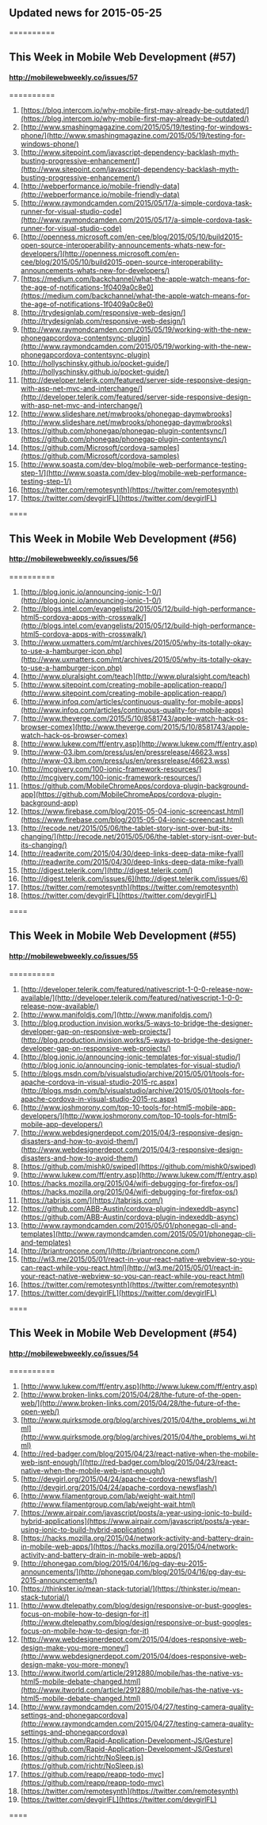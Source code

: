 ## Updated news for 2015-05-25 

==========
## This Week in Mobile Web Development (#57)
#### http://mobilewebweekly.co/issues/57

==========
  1. [https://blog.intercom.io/why-mobile-first-may-already-be-outdated/](https://blog.intercom.io/why-mobile-first-may-already-be-outdated/) 
  2. [http://www.smashingmagazine.com/2015/05/19/testing-for-windows-phone/](http://www.smashingmagazine.com/2015/05/19/testing-for-windows-phone/) 
  3. [http://www.sitepoint.com/javascript-dependency-backlash-myth-busting-progressive-enhancement/](http://www.sitepoint.com/javascript-dependency-backlash-myth-busting-progressive-enhancement/) 
  4. [http://webperformance.io/mobile-friendly-data](http://webperformance.io/mobile-friendly-data) 
  5. [http://www.raymondcamden.com/2015/05/17/a-simple-cordova-task-runner-for-visual-studio-code](http://www.raymondcamden.com/2015/05/17/a-simple-cordova-task-runner-for-visual-studio-code) 
  6. [http://openness.microsoft.com/en-cee/blog/2015/05/10/build2015-open-source-interoperability-announcements-whats-new-for-developers/](http://openness.microsoft.com/en-cee/blog/2015/05/10/build2015-open-source-interoperability-announcements-whats-new-for-developers/) 
  7. [https://medium.com/backchannel/what-the-apple-watch-means-for-the-age-of-notifications-1f0409a0c8e0](https://medium.com/backchannel/what-the-apple-watch-means-for-the-age-of-notifications-1f0409a0c8e0) 
  8. [http://trydesignlab.com/responsive-web-design/](http://trydesignlab.com/responsive-web-design/) 
  9. [http://www.raymondcamden.com/2015/05/19/working-with-the-new-phonegapcordova-contentsync-plugin](http://www.raymondcamden.com/2015/05/19/working-with-the-new-phonegapcordova-contentsync-plugin) 
  10. [http://hollyschinsky.github.io/pocket-guide/](http://hollyschinsky.github.io/pocket-guide/) 
  11. [http://developer.telerik.com/featured/server-side-responsive-design-with-asp-net-mvc-and-interchange/](http://developer.telerik.com/featured/server-side-responsive-design-with-asp-net-mvc-and-interchange/) 
  12. [http://www.slideshare.net/mwbrooks/phonegap-daymwbrooks](http://www.slideshare.net/mwbrooks/phonegap-daymwbrooks) 
  13. [https://github.com/phonegap/phonegap-plugin-contentsync/](https://github.com/phonegap/phonegap-plugin-contentsync/) 
  14. [https://github.com/Microsoft/cordova-samples](https://github.com/Microsoft/cordova-samples) 
  15. [http://www.soasta.com/dev-blog/mobile-web-performance-testing-step-1/](http://www.soasta.com/dev-blog/mobile-web-performance-testing-step-1/) 
  16. [https://twitter.com/remotesynth](https://twitter.com/remotesynth) 
  17. [https://twitter.com/devgirlFL](https://twitter.com/devgirlFL) 

====
## This Week in Mobile Web Development (#56)
#### http://mobilewebweekly.co/issues/56

==========
  1. [http://blog.ionic.io/announcing-ionic-1-0/](http://blog.ionic.io/announcing-ionic-1-0/) 
  2. [http://blogs.intel.com/evangelists/2015/05/12/build-high-performance-html5-cordova-apps-with-crosswalk/](http://blogs.intel.com/evangelists/2015/05/12/build-high-performance-html5-cordova-apps-with-crosswalk/) 
  3. [http://www.uxmatters.com/mt/archives/2015/05/why-its-totally-okay-to-use-a-hamburger-icon.php](http://www.uxmatters.com/mt/archives/2015/05/why-its-totally-okay-to-use-a-hamburger-icon.php) 
  4. [http://www.pluralsight.com/teach](http://www.pluralsight.com/teach) 
  6. [http://www.sitepoint.com/creating-mobile-application-reapp/](http://www.sitepoint.com/creating-mobile-application-reapp/) 
  7. [http://www.infoq.com/articles/continuous-quality-for-mobile-apps](http://www.infoq.com/articles/continuous-quality-for-mobile-apps) 
  8. [http://www.theverge.com/2015/5/10/8581743/apple-watch-hack-os-browser-comex](http://www.theverge.com/2015/5/10/8581743/apple-watch-hack-os-browser-comex) 
  9. [http://www.lukew.com/ff/entry.asp](http://www.lukew.com/ff/entry.asp) 
  10. [http://www-03.ibm.com/press/us/en/pressrelease/46623.wss](http://www-03.ibm.com/press/us/en/pressrelease/46623.wss) 
  11. [http://mcgivery.com/100-ionic-framework-resources/](http://mcgivery.com/100-ionic-framework-resources/) 
  12. [https://github.com/MobileChromeApps/cordova-plugin-background-app](https://github.com/MobileChromeApps/cordova-plugin-background-app) 
  13. [https://www.firebase.com/blog/2015-05-04-ionic-screencast.html](https://www.firebase.com/blog/2015-05-04-ionic-screencast.html) 
  14. [http://recode.net/2015/05/06/the-tablet-story-isnt-over-but-its-changing/](http://recode.net/2015/05/06/the-tablet-story-isnt-over-but-its-changing/) 
  15. [http://readwrite.com/2015/04/30/deep-links-deep-data-mike-fyall](http://readwrite.com/2015/04/30/deep-links-deep-data-mike-fyall) 
  16. [http://digest.telerik.com/](http://digest.telerik.com/) 
  17. [http://digest.telerik.com/issues/6](http://digest.telerik.com/issues/6) 
  18. [https://twitter.com/remotesynth](https://twitter.com/remotesynth) 
  19. [https://twitter.com/devgirlFL](https://twitter.com/devgirlFL) 

====
## This Week in Mobile Web Development (#55)
#### http://mobilewebweekly.co/issues/55

==========
  1. [http://developer.telerik.com/featured/nativescript-1-0-0-release-now-available/](http://developer.telerik.com/featured/nativescript-1-0-0-release-now-available/) 
  2. [http://www.manifoldjs.com/](http://www.manifoldjs.com/) 
  3. [http://blog.production.invision.works/5-ways-to-bridge-the-designer-developer-gap-on-responsive-web-projects/](http://blog.production.invision.works/5-ways-to-bridge-the-designer-developer-gap-on-responsive-web-projects/) 
  4. [http://blog.ionic.io/announcing-ionic-templates-for-visual-studio/](http://blog.ionic.io/announcing-ionic-templates-for-visual-studio/) 
  5. [http://blogs.msdn.com/b/visualstudio/archive/2015/05/01/tools-for-apache-cordova-in-visual-studio-2015-rc.aspx](http://blogs.msdn.com/b/visualstudio/archive/2015/05/01/tools-for-apache-cordova-in-visual-studio-2015-rc.aspx) 
  6. [http://www.joshmorony.com/top-10-tools-for-html5-mobile-app-developers/](http://www.joshmorony.com/top-10-tools-for-html5-mobile-app-developers/) 
  7. [http://www.webdesignerdepot.com/2015/04/3-responsive-design-disasters-and-how-to-avoid-them/](http://www.webdesignerdepot.com/2015/04/3-responsive-design-disasters-and-how-to-avoid-them/) 
  8. [https://github.com/mishk0/swiped](https://github.com/mishk0/swiped) 
  9. [http://www.lukew.com/ff/entry.asp](http://www.lukew.com/ff/entry.asp) 
  10. [https://hacks.mozilla.org/2015/04/wifi-debugging-for-firefox-os/](https://hacks.mozilla.org/2015/04/wifi-debugging-for-firefox-os/) 
  11. [https://tabrisjs.com/](https://tabrisjs.com/) 
  12. [https://github.com/ABB-Austin/cordova-plugin-indexeddb-async](https://github.com/ABB-Austin/cordova-plugin-indexeddb-async) 
  13. [http://www.raymondcamden.com/2015/05/01/phonegap-cli-and-templates](http://www.raymondcamden.com/2015/05/01/phonegap-cli-and-templates) 
  14. [http://briantroncone.com/](http://briantroncone.com/) 
  15. [http://wl3.me/2015/05/01/react-in-your-react-native-webview-so-you-can-react-while-you-react.html](http://wl3.me/2015/05/01/react-in-your-react-native-webview-so-you-can-react-while-you-react.html) 
  16. [https://twitter.com/remotesynth](https://twitter.com/remotesynth) 
  17. [https://twitter.com/devgirlFL](https://twitter.com/devgirlFL) 

====
## This Week in Mobile Web Development (#54)
#### http://mobilewebweekly.co/issues/54

==========
  1. [http://www.lukew.com/ff/entry.asp](http://www.lukew.com/ff/entry.asp) 
  2. [http://www.broken-links.com/2015/04/28/the-future-of-the-open-web/](http://www.broken-links.com/2015/04/28/the-future-of-the-open-web/) 
  3. [http://www.quirksmode.org/blog/archives/2015/04/the_problems_wi.html](http://www.quirksmode.org/blog/archives/2015/04/the_problems_wi.html) 
  4. [http://red-badger.com/blog/2015/04/23/react-native-when-the-mobile-web-isnt-enough/](http://red-badger.com/blog/2015/04/23/react-native-when-the-mobile-web-isnt-enough/) 
  5. [http://devgirl.org/2015/04/24/apache-cordova-newsflash/](http://devgirl.org/2015/04/24/apache-cordova-newsflash/) 
  6. [http://www.filamentgroup.com/lab/weight-wait.html](http://www.filamentgroup.com/lab/weight-wait.html) 
  7. [https://www.airpair.com/javascript/posts/a-year-using-ionic-to-build-hybrid-applications](https://www.airpair.com/javascript/posts/a-year-using-ionic-to-build-hybrid-applications) 
  8. [https://hacks.mozilla.org/2015/04/network-activity-and-battery-drain-in-mobile-web-apps/](https://hacks.mozilla.org/2015/04/network-activity-and-battery-drain-in-mobile-web-apps/) 
  9. [http://phonegap.com/blog/2015/04/16/pg-day-eu-2015-announcements/](http://phonegap.com/blog/2015/04/16/pg-day-eu-2015-announcements/) 
  10. [https://thinkster.io/mean-stack-tutorial/](https://thinkster.io/mean-stack-tutorial/) 
  11. [http://www.dtelepathy.com/blog/design/responsive-or-bust-googles-focus-on-mobile-how-to-design-for-it](http://www.dtelepathy.com/blog/design/responsive-or-bust-googles-focus-on-mobile-how-to-design-for-it) 
  12. [http://www.webdesignerdepot.com/2015/04/does-responsive-web-design-make-you-more-money/](http://www.webdesignerdepot.com/2015/04/does-responsive-web-design-make-you-more-money/) 
  13. [http://www.itworld.com/article/2912880/mobile/has-the-native-vs-html5-mobile-debate-changed.html](http://www.itworld.com/article/2912880/mobile/has-the-native-vs-html5-mobile-debate-changed.html) 
  14. [http://www.raymondcamden.com/2015/04/27/testing-camera-quality-settings-and-phonegapcordova](http://www.raymondcamden.com/2015/04/27/testing-camera-quality-settings-and-phonegapcordova) 
  15. [https://github.com/Rapid-Application-Development-JS/Gesture](https://github.com/Rapid-Application-Development-JS/Gesture) 
  16. [https://github.com/richtr/NoSleep.js](https://github.com/richtr/NoSleep.js) 
  17. [https://github.com/reapp/reapp-todo-mvc](https://github.com/reapp/reapp-todo-mvc) 
  18. [https://twitter.com/remotesynth](https://twitter.com/remotesynth) 
  19. [https://twitter.com/devgirlFL](https://twitter.com/devgirlFL) 

====
